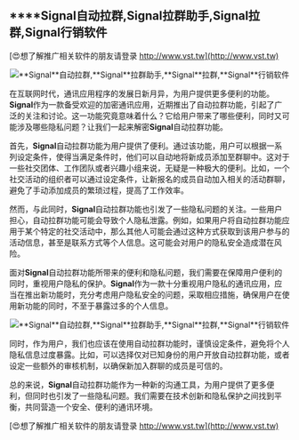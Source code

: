 ## ****Signal**自动拉群,**Signal**拉群助手,**Signal**拉群,**Signal**行销软件**

[😍想了解推广相关软件的朋友请登录 http://www.vst.tw](http://www.vst.tw)

 <center><img src="https://vst.tw/MP4/tuiguang/png/3.png" alt="**Signal**自动拉群,**Signal**拉群助手,**Signal**拉群,**Signal**行销软件"></center>

在互联网时代，通讯应用程序的发展日新月异，为用户提供更多便利的功能。**Signal**作为一款备受欢迎的加密通讯应用，近期推出了自动拉群功能，引起了广泛的关注和讨论。这一功能究竟意味着什么？它给用户带来了哪些便利，同时又可能涉及哪些隐私问题？让我们一起来解密**Signal**自动拉群功能。

首先，**Signal**自动拉群功能为用户提供了便利。通过该功能，用户可以根据一系列设定条件，使得当满足条件时，他们可以自动地将新成员添加至群聊中。这对于一些社交团体、工作团队或者兴趣小组来说，无疑是一种极大的便利。比如，一个社交活动的组织者可以通过设定条件，让新报名的成员自动加入相关的活动群聊，避免了手动添加成员的繁琐过程，提高了工作效率。

然而，与此同时，**Signal**自动拉群功能也引发了一些隐私问题的关注。一些用户担心，自动拉群功能可能会导致个人隐私泄露。例如，如果用户将自动拉群功能应用于某个特定的社交活动中，那么其他人可能会通过这种方式获取到该用户参与的活动信息，甚至是联系方式等个人信息。这可能会对用户的隐私安全造成潜在风险。

面对**Signal**自动拉群功能所带来的便利和隐私问题，我们需要在保障用户便利的同时，重视用户隐私的保护。**Signal**作为一款十分重视用户隐私的通讯应用，应当在推出新功能时，充分考虑用户隐私安全的问题，采取相应措施，确保用户在使用新功能的同时，不至于暴露过多的个人信息。

 <center><img src="https://vst.tw/MP4/tuiguang/png/5.png" alt="**Signal**自动拉群,**Signal**拉群助手,**Signal**拉群,**Signal**行销软件"></center>

同时，作为用户，我们也应该在使用自动拉群功能时，谨慎设定条件，避免将个人隐私信息过度暴露。比如，可以选择仅对已知身份的用户开放自动拉群功能，或者设定一些额外的审核机制，以确保新加入群聊的成员是可信的。

总的来说，**Signal**自动拉群功能作为一种新的沟通工具，为用户提供了更多便利，但同时也引发了一些隐私问题。我们需要在技术创新和隐私保护之间找到平衡，共同营造一个安全、便利的通讯环境。

[😍想了解推广相关软件的朋友请登录 http://www.vst.tw](http://www.vst.tw)




